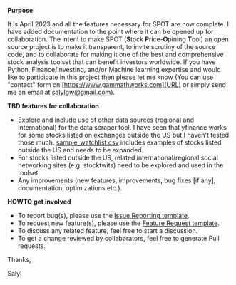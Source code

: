 **Purpose**

It is April 2023 and all the features necessary for SPOT are now complete. I have added documentation to the point where it can be opened up for collaboration. The intent to make SPOT (**S**tock **P**rice-**O**pining **T**ool) an open source project is to make it transparent, to invite scrutiny of the source code, and to collaborate for making it one of the best and comprehensive stock analysis toolset that can benefit investors worldwide. If you have Python, Finance/Investing, and/or Machine learning expertise and would like to participate in this project then please let me know (You can use "contact" form on [https://www.gammathworks.com](URL) or simply send me an email at salylgw@gmail.com).


**TBD features for collaboration**

  * Explore and include use of other data sources (regional and international) for the data scraper tool. I have seen that yfinance works for some stocks listed on exchanges outside the US but I haven't tested those much. [sample_watchlist.csv](https://github.com/salylgw/gammath_spot/blob/main/gammath_spot/sample_watchlist.csv) includes examples of stocks listed outside the US and needs to be expanded.
  * For stocks listed outside the US, related international/regional social networking sites (e.g. stocktwits) need to be explored and used in the toolset
  * Any improvements (new features, improvements, bug fixes [if any], documentation, optimizations etc.).



**HOWTO get involved**

  * To report bug(s), please use the [Issue Reporting template](https://github.com/salylgw/gammath_spot/blob/main/.github/ISSUE_TEMPLATE/bug_report.md).
  * To request new feature(s), please use the [Feature Request template](https://github.com/salylgw/gammath_spot/blob/main/.github/ISSUE_TEMPLATE/feature_request.md).
  * To discuss any related feature, feel free to start a discussion.
  * To get a change reviewed by collaborators, feel free to generate Pull requests.


Thanks,

Salyl
